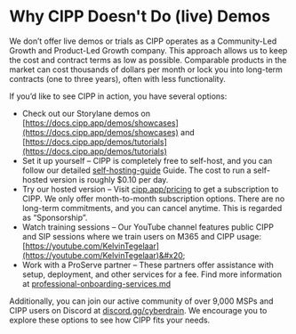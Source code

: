 # Why CIPP Doesn't Do (live) Demos

We don’t offer live demos or trials as CIPP operates as a Community-Led Growth and Product-Led Growth company. This approach allows us to keep the cost and contract terms as low as possible. Comparable products in the market can cost thousands of dollars per month or lock you into long-term contracts (one to three years), often with less functionality.&#x20;

If you’d like to see CIPP in action, you have several options:&#x20;



* Check out our Storylane demos on [https://docs.cipp.app/demos/showcases](https://docs.cipp.app/demos/showcases) and [https://docs.cipp.app/demos/tutorials](https://docs.cipp.app/demos/tutorials)
* Set it up yourself – CIPP is completely free to self-host, and you can follow our detailed [self-hosting-guide](setup/self-hosting-guide/ "mention") Guide. The cost to run a self-hosted version is roughly $0.10 per day.&#x20;
* Try our hosted version – Visit [cipp.app/pricing](https://cipp.app/pricing/) to get a subscription to CIPP. We only offer month-to-month subscription options. There are no long-term commitments, and you can cancel anytime. This is regarded as “Sponsorship”.&#x20;
* Watch training sessions – Our YouTube channel features public CIPP and SIP sessions where we train users on M365 and CIPP usage: [https://youtube.com/KelvinTegelaar](https://youtube.com/KelvinTegelaar)&#x20;
* Work with a ProServe partner – These partners offer assistance with setup, deployment, and other services for a fee. Find more information at [professional-onboarding-services.md](setup/resources/professional-onboarding-services.md "mention")

Additionally, you can join our active community of over 9,000 MSPs and CIPP users on Discord at [discord.gg/cyberdrain](https://discord.gg/cyberdrain). We encourage you to explore these options to see how CIPP fits your needs.

